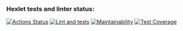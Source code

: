 ### Hexlet tests and linter status:
[![Actions Status](https://github.com/d13ch/frontend-project-46/workflows/hexlet-check/badge.svg)](https://github.com/d13ch/frontend-project-46/actions)
[![Lint and tests](https://github.com/d13ch/frontend-project-46/actions/workflows/main.yml/badge.svg)](https://github.com/d13ch/frontend-project-46/actions/workflows/main.yml)
[![Maintainability](https://api.codeclimate.com/v1/badges/a0124f6f6f80788d9737/maintainability)](https://codeclimate.com/github/d13ch/frontend-project-46/maintainability)
[![Test Coverage](https://api.codeclimate.com/v1/badges/a0124f6f6f80788d9737/test_coverage)](https://codeclimate.com/github/d13ch/frontend-project-46/test_coverage)